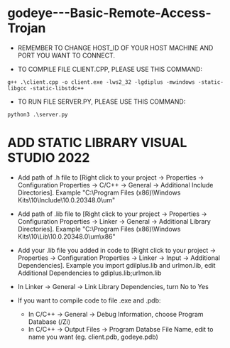 # godeye---Basic-Remote-Access-Trojan

- REMEMBER TO CHANGE HOST_ID OF YOUR HOST MACHINE AND PORT YOU WANT TO CONNECT.
  
- TO COMPILE FILE CLIENT.CPP, PLEASE USE THIS COMMAND:

```
g++ .\client.cpp -o client.exe -lws2_32 -lgdiplus -mwindows -static-libgcc -static-libstdc++
```

- TO RUN FILE SERVER.PY, PLEASE USE THIS COMMAND:

```
python3 .\server.py
```

#                   ADD STATIC LIBRARY VISUAL STUDIO 2022
- Add path of .h file to [Right click to your project -> Properties -> Configuration Properties -> C/C++ -> General -> Additional Include Directories]. Example "C:\Program Files (x86)\Windows Kits\10\Include\10.0.20348.0\um"
- Add path of .lib file to [Right click to your project -> Properties -> Configuration Properties -> Linker -> General -> Additional Library Directories]. Example "C:\Program Files (x86)\Windows Kits\10\Lib\10.0.20348.0\um\x86"
- Add your .lib file you added in code to [Right click to your project -> Properties -> Configuration Properties -> Linker -> Input -> Additional Dependencies]. Example you import gdilplus.lib and urlmon.lib, edit Additional Dependencies to gdiplus.lib;urlmon.lib
- In Linker -> General -> Link Library Dependencies, turn No to Yes

- If you want to compile code to file .exe and .pdb:
	+ In C/C++ -> General -> Debug Information, choose Program Database (/Zi)
	+ In C/C++ -> Output Files -> Program Databse File Name, edit to name you want (eg. client.pdb, godeye.pdb)
